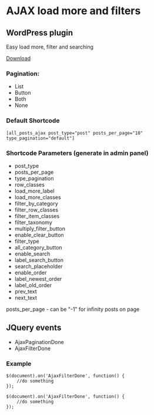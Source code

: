 # AJAX load more and filters

## WordPress plugin

Easy load more, filter and searching

[Download](https://github.com/web-revizor/ajax-load-more-and-filters/releases)

### Pagination:

- List
- Button
- Both
- None

### Default Shortcode

````
[all_posts_ajax post_type="post" posts_per_page="10" type_pagination="default"]
````

### Shortcode Parameters (generate in admin panel)

- post_type
- posts_per_page
- type_pagination
- row_classes
- load_more_label
- load_more_classes
- filter_by_category
- filter_row_classes
- filter_item_classes
- filter_taxonomy
- multiply_filter_button
- enable_clear_button
- filter_type
- all_category_button
- enable_search
- label_search_button
- search_placeholder
- enable_order
- label_newest_order
- label_old_order
- prev_text
- next_text

posts_per_page - can be "-1" for infinity posts on page

## JQuery events

- AjaxPaginationDone
- AjaxFilterDone

### Example

````
$(document).on('AjaxFilterDone', function() {
    //do something
});

$(document).on('AjaxFilterDone', function() {
    //do something
});
````